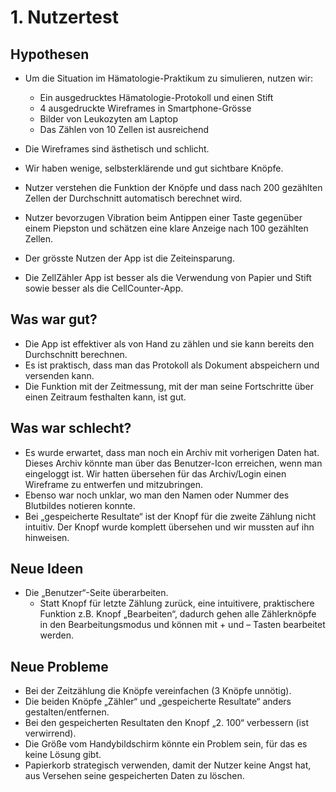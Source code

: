 # 1. Nutzertest

## Hypothesen

- Um die Situation im Hämatologie-Praktikum zu simulieren, nutzen wir:
  - Ein ausgedrucktes Hämatologie-Protokoll und einen Stift
  - 4 ausgedruckte Wireframes in Smartphone-Grösse
  - Bilder von Leukozyten am Laptop
  - Das Zählen von 10 Zellen ist ausreichend

- Die Wireframes sind ästhetisch und schlicht.
- Wir haben wenige, selbsterklärende und gut sichtbare Knöpfe.
- Nutzer verstehen die Funktion der Knöpfe und dass nach 200 gezählten Zellen der Durchschnitt automatisch berechnet wird.
- Nutzer bevorzugen Vibration beim Antippen einer Taste gegenüber einem Piepston und schätzen eine klare Anzeige nach 100 gezählten Zellen.
- Der grösste Nutzen der App ist die Zeiteinsparung.
- Die ZellZähler App ist besser als die Verwendung von Papier und Stift sowie besser als die CellCounter-App.

## Was war gut?

- Die App ist effektiver als von Hand zu zählen und sie kann bereits den Durchschnitt berechnen.
- Es ist praktisch, dass man das Protokoll als Dokument abspeichern und versenden kann.
- Die Funktion mit der Zeitmessung, mit der man seine Fortschritte über einen Zeitraum festhalten kann, ist gut.

## Was war schlecht?

- Es wurde erwartet, dass man noch ein Archiv mit vorherigen Daten hat. Dieses Archiv könnte man über das Benutzer-Icon erreichen, wenn man eingeloggt ist. Wir hatten übersehen für das Archiv/Login einen Wireframe zu entwerfen und mitzubringen.
- Ebenso war noch unklar, wo man den Namen oder Nummer des Blutbildes notieren konnte.
- Bei „gespeicherte Resultate“ ist der Knopf für die zweite Zählung nicht intuitiv. Der Knopf wurde komplett übersehen und wir mussten auf ihn hinweisen.

## Neue Ideen

- Die „Benutzer“-Seite überarbeiten.
  - Statt Knopf für letzte Zählung zurück, eine intuitivere, praktischere Funktion z.B. Knopf „Bearbeiten“, dadurch gehen alle Zählerknöpfe in den Bearbeitungsmodus und können mit + und – Tasten bearbeitet werden.

## Neue Probleme

- Bei der Zeitzählung die Knöpfe vereinfachen (3 Knöpfe unnötig).
- Die beiden Knöpfe „Zähler“ und „gespeicherte Resultate“ anders gestalten/entfernen.
- Bei den gespeicherten Resultaten den Knopf „2. 100“ verbessern (ist verwirrend).
- Die Größe vom Handybildschirm könnte ein Problem sein, für das es keine Lösung gibt.
- Papierkorb strategisch verwenden, damit der Nutzer keine Angst hat, aus Versehen seine gespeicherten Daten zu löschen.
